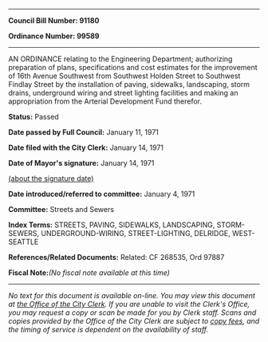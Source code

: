 

********

**Council Bill Number: 91180**
   
**Ordinance Number: 99589**
********

 AN ORDINANCE relating to the Engineering Department; authorizing preparation of plans, specifications and cost estimates for the improvement of 16th Avenue Southwest from Southwest Holden Street to Southwest Findlay Street by the installation of paving, sidewalks, landscaping, storm drains, underground wiring and street lighting facilities and making an appropriation from the Arterial Development Fund therefor.

**Status:** Passed
   
**Date passed by Full Council:** January 11, 1971
   
**Date filed with the City Clerk:** January 14, 1971
   
**Date of Mayor's signature:** January 14, 1971
   
[(about the signature date)](/~public/approvaldate.htm)
   
   
   
**Date introduced/referred to committee:** January 4, 1971
   
**Committee:** Streets and Sewers
   
   
**Index Terms:** STREETS, PAVING, SIDEWALKS, LANDSCAPING, STORM-SEWERS, UNDERGROUND-WIRING, STREET-LIGHTING, DELRIDGE, WEST-SEATTLE

**References/Related Documents:** Related: CF 268535, Ord 97887

**Fiscal Note:**_(No fiscal note available at this time)_
********

_No text for this document is available on-line. You may view this document at [the Office of the City Clerk](http://www.seattle.gov/leg/clerk/contactUs.htm). If you are unable to visit the Clerk's Office, you may request a copy or scan be made for you by Clerk staff. Scans and copies provided by the Office of the City Clerk are subject to [copy fees](http://clerk.seattle.gov/~public/clerkfees.htm), and the timing of service is dependent on the availability of staff._

